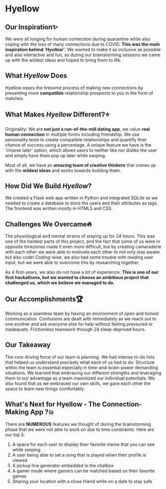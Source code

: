 # Hyellow

## Our Inspiration✨ 

We were all longing for human connection during quarantine while also coping with the loss of many connections due to COVID. **This was the main inspiration behind *‘Hyellow’*.** We wanted to make it as inclusive as possible and also interactive and fun, so during our brainstorming sessions we came up with the wildest ideas and hoped to bring them to life.


## What *Hyellow* Does

Hyellow eases the tiresome process of making new connections by presenting more **compatible** relationship prospects to you in the form of matches. 


## What Makes *Hyellow* Different❔⭐ 

Originality: We are **not just a run-of-the-mill dating app**, we value **real human connection** in multiple forms including friendship. 
We use personality tests to create compatible relationships and quantify their chance of success using a percentage. 
A unique feature we have is the ‘choose later’ option, which allows users to neither like nor dislike the user and simply have them pop up later while swiping. 

Most of all, we have an **amazing team of creative thinkers** that comes up with the **wildest ideas** and works towards building them. 



## How Did We Build *Hyellow*?

We created a Flask web app written in Python and integrated SQLite as we needed to create a database to store the users and their attributes as tags. The frontend was written mostly in HTML5 and CSS. 


## Challenges We Overcame🔥

The physiological and mental strains of staying up for 24 hours. This was one of the hardest parts of this project, and the fact that some of us were in opposite timezones made it even more difficult, but by creating camaraderie with each other we were able to motivate each other to not only stay awake but also code! Coding-wise, we also had some trouble with reading user input, but we were able to overcome this by researching together. 

As 4 first-years, we also do not have a lot of experience. **This is one of our first hackathons, but we wanted to choose an ambitious project that challenged us, which we believe we managed to do.**


## Our Accomplishments🏆

Working as a seamless team by having an environment of open and honest communication. 
Confusions are dealt with immediately as we reach out to one another and ask everyone else for help without feeling pressured or inadequate. Frictionless teamwork through 24 sleep-deprived hours.
 

## Our Takeaway

The core driving force of our team is planning. We had intense to-do lists that helped us understand precisely what each of us had to do. Structure within the team is essential especially in time-and-brain-power demanding situations. We learned that embracing our different strengths and leveraging them to our advantage as a team maximized our individual potentials. We also found that as we embraced our own skills, we gave each other the space to learn new things comfortably.


## What's Next for Hyellow - The Connection-Making App ?💥

There are **NUMEROUS** features we thought of during the brainstorming phase that we were not able to work on due to time constraints. Here are our top 5:

1. A space for each user to display their favorite meme that you can see while swiping
2. A user being able to set a song that is played when their profile is viewed
3. A pickup line generator embedded in the chatbox
4. A gamer mode where gamers can be matched based on their favorite games
5. Sharing your location with a close friend while on a date to stay safe

